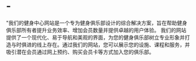# -
"我们的健身中心网站是一个专为健身俱乐部设计的综合解决方案，旨在帮助健身俱乐部所有者提升业务效率、增加会员数量并提供卓越的用户体验。  我们的网站提供了一个现代化、易于导航和美观的界面，为您的健身俱乐部树立专业形象并打造与时俱进的线上存在。通过我们的网站，您可以展示您的设施、课程和服务，并吸引潜在会员通过网上预约、购买会员卡等方式加入您的俱乐部。
